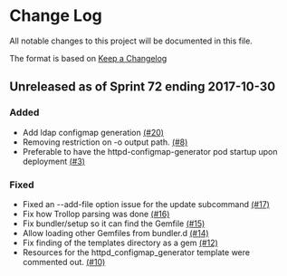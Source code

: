 # Change Log

All notable changes to this project will be documented in this file.

The format is based on [Keep a Changelog](http://keepachangelog.com/en/1.0.0/)

## Unreleased as of Sprint 72 ending 2017-10-30

### Added
- Add ldap configmap generation [(#20)](https://github.com/ManageIQ/httpd_configmap_generator/pull/20)
- Removing restriction on -o output path. [(#8)](https://github.com/ManageIQ/httpd_configmap_generator/pull/8)
- Preferable to have the httpd-configmap-generator pod startup upon deployment [(#3)](https://github.com/ManageIQ/httpd_configmap_generator/pull/3)

### Fixed
- Fixed an --add-file option issue for the update subcommand [(#17)](https://github.com/ManageIQ/httpd_configmap_generator/pull/17)
- Fix how Trollop parsing was done [(#16)](https://github.com/ManageIQ/httpd_configmap_generator/pull/16)
- Fix bundler/setup so it can find the Gemfile [(#15)](https://github.com/ManageIQ/httpd_configmap_generator/pull/15)
- Allow loading other Gemfiles from bundler.d [(#14)](https://github.com/ManageIQ/httpd_configmap_generator/pull/14)
- Fix finding of the templates directory as a gem [(#12)](https://github.com/ManageIQ/httpd_configmap_generator/pull/12)
- Resources for the httpd_configmap_generator template were commented out. [(#10)](https://github.com/ManageIQ/httpd_configmap_generator/pull/10) 
